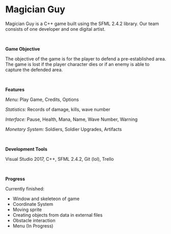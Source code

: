  # Magician Guy
 
 Magician Guy is a C++ game built using the SFML 2.4.2 library. Our team consists of one developer and one digital artist.

<br/>

 **Game Objective**

 
 The objective of the game is for the player to defend a pre-established area. The game is lost if the player character dies or if an enemy is able to capture the defended area.
 
 <br/>
 
 **Features**
 
 
 *Menu:* Play Game, Credits, Options
 
 *Statistics:* Records of damage, kills, wave number
 
 *Interface:* Pause, Health, Mana, Name, Wave Number, Warning

 *Monetary System:* Soldiers, Soldier Upgrades, Artifacts
 
 <br/>
 
 **Development Tools**
 
 
 Visual Studio 2017, C++, SFML 2.4.2, Git (lol), Trello
 
 <br/>
 
**Progress**


Currently finished:

* Window and skeleteon of game
* Coordinate System
* Moving sprite
* Creating objects from data in external files
* Obstacle interaction
* Menu (In Progress)